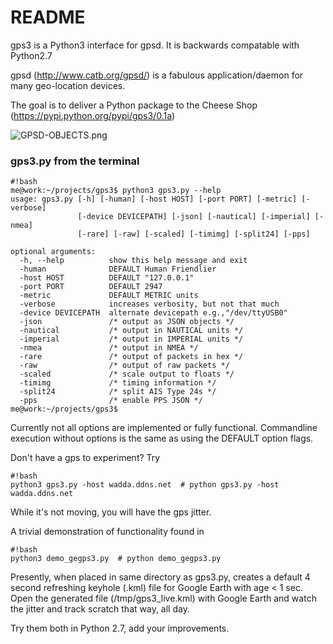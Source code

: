 # README #

gps3 is a Python3 interface for gpsd.  It is backwards compatable with Python2.7

gpsd (http://www.catb.org/gpsd/) is a fabulous application/daemon for many geo-location devices.

The goal is to deliver a Python package to the Cheese Shop (https://pypi.python.org/pypi/gps3/0.1a)

![GPSD-OBJECTS.png](http://wadda.org/dropbag/gps3proof.png)

### gps3.py from the terminal ###
```
#!bash
me@work:~/projects/gps3$ python3 gps3.py --help
usage: gps3.py [-h] [-human] [-host HOST] [-port PORT] [-metric] [-verbose]
               [-device DEVICEPATH] [-json] [-nautical] [-imperial] [-nmea]
               [-rare] [-raw] [-scaled] [-timimg] [-split24] [-pps]

optional arguments:
  -h, --help          show this help message and exit
  -human              DEFAULT Human Friendlier
  -host HOST          DEFAULT "127.0.0.1"
  -port PORT          DEFAULT 2947
  -metric             DEFAULT METRIC units
  -verbose            increases verbosity, but not that much
  -device DEVICEPATH  alternate devicepath e.g.,"/dev/ttyUSB0"
  -json               /* output as JSON objects */
  -nautical           /* output in NAUTICAL units */
  -imperial           /* output in IMPERIAL units */
  -nmea               /* output in NMEA */
  -rare               /* output of packets in hex */
  -raw                /* output of raw packets */
  -scaled             /* scale output to floats */
  -timimg             /* timing information */
  -split24            /* split AIS Type 24s */
  -pps                /* enable PPS JSON */
me@work:~/projects/gps3$
```
Currently not all options are implemented or fully  functional.
Commandline execution without options is the same as using the DEFAULT option flags.

Don't have a gps to experiment?  Try
```
#!bash
python3 gps3.py -host wadda.ddns.net  # python gps3.py -host wadda.ddns.net
```
While it's not moving, you will have the gps jitter.

A trivial demonstration of functionality found in
```
#!bash
python3 demo_gegps3.py  # python demo_gegps3.py
```
Presently, when placed in same directory as gps3.py, creates a default 4 second refreshing keyhole (.kml) file for Google Earth with age < 1 sec.
Open the generated file (/tmp/gps3_live.kml) with Google Earth and watch the jitter and track scratch that way, all day.

Try them both in Python 2.7, add your improvements.
